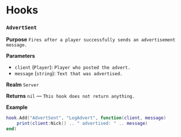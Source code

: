 # Hooks

### `AdvertSent`

**Purpose**
`Fires after a player successfully sends an advertisement message.`

**Parameters**

* `client` (`Player`): `Player who posted the advert.`
* `message` (`string`): `Text that was advertised.`

**Realm**
`Server`

**Returns**
`nil` — `This hook does not return anything.`

**Example**

```lua
hook.Add("AdvertSent", "LogAdvert", function(client, message)
    print(client:Nick() .. " advertised: " .. message)
end)
```
